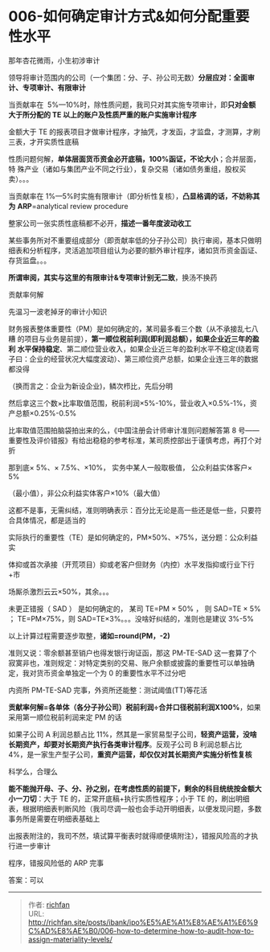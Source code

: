 # 006-如何确定审计方式&如何分配重要性水平

那年杏花微雨，小生初涉审计

领导将审计范围内的公司（一个集团：分、子、孙公司无数）**分层应对：全面审计、专项审计、有限审计**

当贡献率在  5%—10%时，除性质问题，我司只对其实施专项审计，即**只对金额大于所分配的 TE 以上的账户及性质严重的账户实施审计程序**

金额大于 TE 的报表项目才做审计程序，才抽凭，才发函，才监盘，才测算，才刷三表，才开实质性底稿

性质问题何解，**单体层面货币资金必开底稿，100%函证，不论大小**；合并层面，特 殊产业（诸如与集团产业不同之行业），复杂交易（诸如债务重组，股权买卖）。。。

当贡献率在 1%—5%时实施有限审计（即分析性复核），**凸显格调的话，不妨称其为** **ARP**=analytical review procedure

整家公司一张实质性底稿都不必开，**描述一番年度波动收工**

某些事务所对不重要组成部分（即贡献率低的分子孙公司）执行审阅，基本只做明细表和分析程序，灵活追加项目组认为必要的额外审计程序，诸如货币资金函证、存货监盘。。。

**所谓审阅，其实与这里的有限审计&专项审计别无二致**，换汤不换药

贡献率何解

先温习一波老掉牙的审计小知识

财务报表整体重要性（PM）是如何确定的，某司最多看三个数（从不承接乱七八糟 的项目与业务是前提），**第一顺位税前利润(即利润总额），如果企业近三年的盈利** **水平保持稳定**、第二顺位营业收入，如果企业近三年的盈利水平不稳定(绕着弯子曰：企业的经营状况大幅度波动）、第三顺位资产总额，如果企业连三年的数据都没得

（换而言之：企业为新设企业)，鳞次栉比，先后分明

然后拿这三个数×比率取值范围，税前利润×5%-10%，营业收入×0.5%-1%，资产总额×0.25%-0.5%

比率取值范围拍脑袋拍出来的么，《中国注册会计师审计准则问题解答第 8 号——重要性及评价错报》有给出稳稳的参考标准，某司质控部出于谨慎考虑，再打个对折

那到底× 5%、× 7.5%、×10%， 实务中某人一般取极值， 公众利益实体客户× 5%

（最小值），非公众利益实体客户×10%（最大值）

这都不是事，无需纠结，准则明确表示：百分比无论是高一些还是低一些，只要符合具体情况，都是适当的

实际执行的重要性（TE）是如何确定的，PM×50%、×75%，送分题：公众利益实

体抑或首次承接（开荒项目）抑或老客户但财务（内控）水平发指抑或行业下行+市

场厮杀激烈云云×50%，其余。。。

未更正错报（ SAD ） 是如何确定的， 某司 TE=PM × 50% ， 则 SAD=TE × 5% ； TE=PM×75%，则 SAD=TE×3%。。。没啥好纠结的，准则也是建议 3%-5%

以上计算过程需要逐步取整，**诸如=round(PM，-2)**

准则又说：零余额甚至销户也得发银行询证函，那这 PM-TE-SAD 这一套算了个寂寞非也，准则规定：对特定类别的交易、账户余额或披露的重要性可以单独确定，我对货币资金单独定一个为 0 的重要性水平不过分吧

内资所 PM-TE-SAD 完事，外资所还能整：测试阈值(TT)等花活

**贡献率何解=各单体（各分子孙公司）税前利润÷合并口径税前利润X100%**，如果采用第一顺位税前利润来定 PM 的话

如果子公司 A 利润总额占比 11%，然其是一家贸易型子公司，**轻资产运营，没啥长期资产，却要对长期资产执行各类审计程序**。反观子公司 B 利润总额占比 4%，是一家生产型子公司，**重资产运营，却仅仅对其长期资产实施分析性复核**

科学么，合理么

**能不能抛开母、子、分、孙之别，在考虑性质的前提下，剩余的科目统统按金额大小一刀切**：大于 TE 的，正常开底稿+执行实质性程序；小于 TE 的，刷出明细表，根据明细表判断风险（我司尽调一般也会手动开明细表，以便发现问题，多数事务所是需要在明细表基础上

出报表附注的，我司不然，填试算平衡表时就得顺便填附注），错报风险高的才执行进一步审计

程序，错报风险低的 ARP 完事

答案：可以

---

> 作者: [richfan](https://richfan.site/)  
> URL: http://richfan.site/posts/ibank/ipo%E5%AE%A1%E8%AE%A1%E6%9C%AD%E8%AE%B0/006-how-to-determine-how-to-audit-how-to-assign-materiality-levels/  

